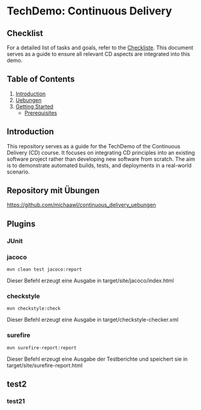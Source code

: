# TechDemo: Continuous Delivery 

## Checklist
For a detailed list of tasks and goals, refer to the [Checkliste](./CHECKLIST.md). This document serves as a guide to ensure all relevant CD aspects are integrated into this demo.

## Table of Contents
1. [Introduction](#introduction)
1. [Uebungen](#uebungen)
3. [Getting Started](#test2)
   - [Prerequisites](#test21)


## Introduction
This repository serves as a guide for the TechDemo of the Continuous Delivery (CD) course. It focuses on integrating CD principles into an existing software project rather than developing new software from scratch. The aim is to demonstrate automated builds, tests, and deployments in a real-world scenario.

## Repository mit Übungen
https://github.com/michaawl/continuous_delivery_uebungen

## Plugins

 ### JUnit

 ### jacoco
 `mvn clean test jacoco:report`

 Dieser Befehl erzeugt eine Ausgabe in target/site/jacoco/index.html

 ### checkstyle
 `mvn checkstyle:check`

 Dieser Befehl erzeugt eine Ausgabe in target/checkstyle-checker.xml
 
 ### surefire
 `mvn surefire-report:report`

 Dieser Befehl erzeugt eine Ausgabe der Testberichte und speichert sie in target/site/surefire-report.html

## test2

### test21